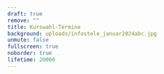 ```yaml
---
draft: true
remove: ""
title: Kurswahl-Termine
background: uploads/infostele_januar2024abc.jpg
unmute: false
fullscreen: true
noborder: true
lifetime: 20000
---
```


